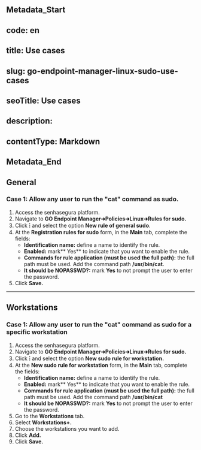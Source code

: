 ## Metadata_Start 
## code: en
## title: Use cases 
## slug: go-endpoint-manager-linux-sudo-use-cases 
## seoTitle: Use cases 
## description:  
## contentType: Markdown 
## Metadata_End
## General
### Case 1: Allow any user to run the "cat" command as sudo.

1. Access the senhasegura platform.
2. Navigate to **GO Endpoint Manager➔Policies➔Linux➔Rules for sudo.**
3. Click **⁝** and select the option **New rule of general sudo**.
4. At the **Registration rules for sudo** form, in the **Main** tab, complete the fields:
    * **Identification name:** define a name to identify the rule.
    * **Enabled:** mark** Yes** to indicate that you want to enable the rule.
    * **Commands for rule application (must be used the full path):** the full path must be used. Add the command path **/usr/bin/cat**.
    * **It should be NOPASSWD?:** mark **Yes** to not prompt the user to enter the password.
5. Click **Save.**

* * *
## Workstations
### Case 1: Allow any user to run the "cat" command as sudo for a specific workstation

1. Access the senhasegura platform.
2. Navigate to **GO Endpoint Manager➔Policies➔Linux➔Rules for sudo.**
3. Click **⁝** and select the option **New sudo rule for workstation.**
4. At the **New sudo rule for workstation** form, in the **Main** tab, complete the fields:
    * **Identification name:** define a name to identify the rule.
    * **Enabled:** mark** Yes** to indicate that you want to enable the rule.
    * **Commands for rule application (must be used the full path):** the full path must be used. Add the command path **/usr/bin/cat**
    * **It should be NOPASSWD?:** mark **Yes** to not prompt the user to enter the password.
5. Go to the **Workstations** tab.
6. Select **Workstations+.**
7. Choose the workstations you want to add.
8. Click **Add.**
9. Click **Save.**

